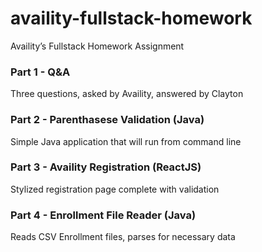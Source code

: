 # availity-fullstack-homework
Availity’s Fullstack Homework Assignment


### Part 1 - Q&A
Three questions, asked by Availity, answered by Clayton


### Part 2 - Parenthasese Validation (Java)
Simple Java application that will run from command line


### Part 3 - Availity Registration (ReactJS)
Stylized registration page complete with validation


### Part 4 - Enrollment File Reader (Java)
Reads CSV Enrollment files, parses for necessary data

